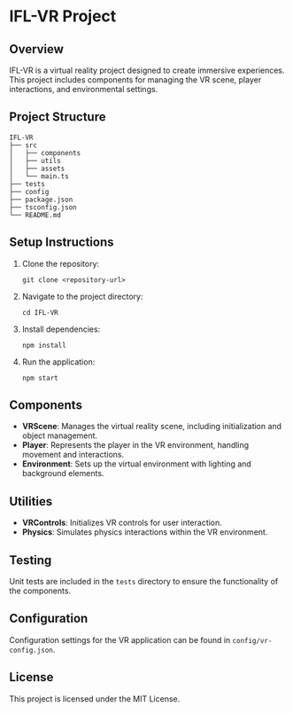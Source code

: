 # IFL-VR Project

## Overview
IFL-VR is a virtual reality project designed to create immersive experiences. This project includes components for managing the VR scene, player interactions, and environmental settings.

## Project Structure
```
IFL-VR
├── src
│   ├── components
│   ├── utils
│   ├── assets
│   └── main.ts
├── tests
├── config
├── package.json
├── tsconfig.json
└── README.md
```

## Setup Instructions
1. Clone the repository:
   ```
   git clone <repository-url>
   ```
2. Navigate to the project directory:
   ```
   cd IFL-VR
   ```
3. Install dependencies:
   ```
   npm install
   ```
4. Run the application:
   ```
   npm start
   ```

## Components
- **VRScene**: Manages the virtual reality scene, including initialization and object management.
- **Player**: Represents the player in the VR environment, handling movement and interactions.
- **Environment**: Sets up the virtual environment with lighting and background elements.

## Utilities
- **VRControls**: Initializes VR controls for user interaction.
- **Physics**: Simulates physics interactions within the VR environment.

## Testing
Unit tests are included in the `tests` directory to ensure the functionality of the components.

## Configuration
Configuration settings for the VR application can be found in `config/vr-config.json`.

## License
This project is licensed under the MIT License.